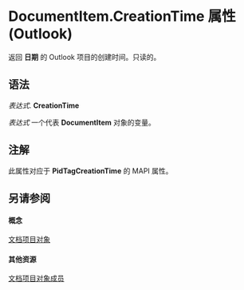 
# DocumentItem.CreationTime 属性 (Outlook)

返回 **日期** 的 Outlook 项目的创建时间。只读的。


## 语法

 _表达式_. **CreationTime**

 _表达式_ 一个代表 **DocumentItem** 对象的变量。


## 注解

此属性对应于 **PidTagCreationTime** 的 MAPI 属性。


## 另请参阅


#### 概念


[文档项目对象](7b0a6af0-6632-3ff6-841f-5b081d0d68d8.md)
#### 其他资源


[文档项目对象成员](2c6d563b-39cb-9cb3-3bfe-93fe595325cf.md)